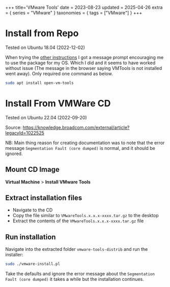 +++
title='VMware Tools'
date = 2023-08-23
updated = 2025-04-26
extra = { series = "VMware" }
taxonomies = { tags = ["VMware"] }
+++

# Install from Repo

Tested on Ubuntu 18.04 (2022-12-02)

When trying the [other instructions](#install-from-vmware-cd) I got a message prompt encouraging me to use the package
for my OS. Which I did and it seems to have worked without issue (The message in the browser saying VMTools is not
installed went away). Only required one command as below.

```sh
sudo apt install open-vm-tools
```

# Install From VMWare CD

Tested on Ubuntu 22.04 (2022-09-20)

Source: <https://knowledge.broadcom.com/external/article?legacyId=1022525>

NB: Main thing reason for creating documentation was to note that the error message `Segmentation Fault (core dumped)`
is normal, and it should be ignored.

## Mount CD Image

**Virtual Machine** > **Install VMware Tools**

## Extract installation files

- Navigate to the CD
- Copy the file similar to `VMwareTools.x.x.x-xxxx.tar.gz` to the desktop
- Extract the contents of the `VMwareTools.x.x.x-xxxx.tar.gz` file

## Run installation

Navigate into the extracted folder `vmware-tools-distrib` and run the installer:

```sh
sudo ./vmware-install.pl
```

Take the defaults and ignore the error message about the `Segmentation Fault (core dumped)` it takes a while but the
installation continues.
